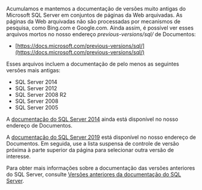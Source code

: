
Acumulamos e mantemos a documentação de versões muito antigas do Microsoft SQL Server em conjuntos de páginas da Web arquivadas. As páginas da Web arquivadas não são processadas por mecanismos de pesquisa, como Bing.com e Google.com. Ainda assim, é possível ver esses arquivos mortos no nosso endereço _previous-versions/sql/_ de Documentos:

- [https://docs.microsoft.com/previous-versions/sql/](https://docs.microsoft.com/previous-versions/sql/)

Esses arquivos incluem a documentação de pelo menos as seguintes versões mais antigas:

- SQL Server 2014
- SQL Server 2012
- SQL Server 2008 R2
- SQL Server 2008
- SQL Server 2005

A [documentação do SQL Server 2014](/previous-versions/sql/2014/index?view=sql-server-2014) ainda está disponível no nosso endereço de Documentos.

A [documentação do SQL Server 2019](https://docs.microsoft.com/sql/sql-server?view=sql-server-ver15) está disponível no nosso endereço de Documentos. Em seguida, use a lista suspensa de controle de versão próxima à parte superior da página para selecionar outra versão de interesse.

Para obter mais informações sobre a documentação das versões anteriores do SQL Server, consulte [Versões anteriores da documentação do SQL Server](/previous-versions/sql/).

<!-- GM:
On links to file 'previous-versions-sql-server.md', append 
    '?view=sql-server-previousversions' 
only when customer explicitly does so. 
If our markdown ever needs to append a ?view= for the article, best is probably 
    '?view=sql-server-2016' . 
-->

